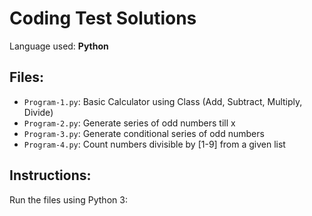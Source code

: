 # Coding Test Solutions

Language used: **Python**

## Files:
- `Program-1.py`: Basic Calculator using Class (Add, Subtract, Multiply, Divide)
- `Program-2.py`: Generate series of odd numbers till x
- `Program-3.py`: Generate conditional series of odd numbers
- `Program-4.py`: Count numbers divisible by [1-9] from a given list

## Instructions:
Run the files using Python 3:
